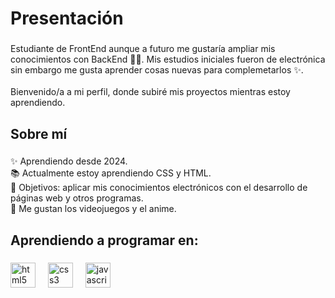 <h1 align="left">Presentación</h1>

###

<p align="left">Estudiante de FrontEnd aunque a futuro me gustaría ampliar mis conocimientos con BackEnd 🐱‍💻.  Mis estudios iniciales fueron de electrónica sin embargo me gusta aprender cosas nuevas para complemetarlos ✨.<br><br>Bienvenido/a a mi perfil, donde subiré mis proyectos mientras estoy aprendiendo.</p>

###

<h2 align="left">Sobre mí</h2>

###

<p align="left">✨ Aprendiendo desde 2024.<br>📚 Actualmente estoy aprendiendo CSS y HTML.<br>🎯 Objetivos: aplicar mis conocimientos electrónicos con el desarrollo de páginas web y otros programas. <br>🎲 Me gustan los videojuegos y el anime.</p>

###

<h2 align="left">Aprendiendo a programar en:</h2>

###

<div align="left">
  <img src="https://cdn.jsdelivr.net/gh/devicons/devicon/icons/html5/html5-original.svg" height="40" alt="html5 logo"  />
  <img width="12" />
  <img src="https://cdn.jsdelivr.net/gh/devicons/devicon/icons/css3/css3-original.svg" height="40" alt="css3 logo"  />
    <img width="12" />
  <img src="https://cdn.jsdelivr.net/gh/devicons/devicon/icons/javascript/javascript-original.svg" height="40" alt="javascript logo"  />
</div>

###
